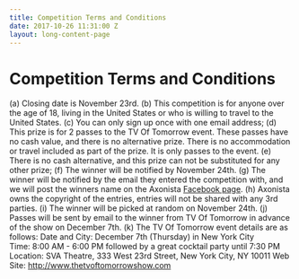 ```yaml
---
title: Competition Terms and Conditions
date: 2017-10-26 11:31:00 Z
layout: long-content-page
---
```


# Competition Terms and Conditions
(a) Closing date is November 23rd. 
(b) This competition is for anyone over the age of 18, living in the United States or who is willing to travel to the United States. 
(c) You can only sign up once with one email address;
(d) This prize is for 2 passes to the TV Of Tomorrow event. These passes have no cash value, and there is no alternative prize. There is no accommodation or travel included as part of the prize. It is only passes to the event. 
(e) There is no cash alternative, and this prize can not be substituted for any other prize;
(f) The winner will be notified by November 24th. 
(g) The winner will be notified by the email they entered the competition with, and we will post the winners name on the Axonista <a href="https://www.facebook.com/axonista/">Facebook page</a>. 
(h) Axonista owns the copyright of the entries, entries will not be shared with any 3rd parties. 
(i) The winner will be picked at random on November 24th. 
(j) Passes will be sent by email to the winner from TV Of Tomorrow in advance of the show on December 7th.
(k) The TV Of Tomorrow event details are as follows:
Date and City: December 7th (Thursday) in New York City  
Time: 8:00 AM - 6:00 PM followed by a great cocktail party until 7:30 PM
Location: SVA Theatre, 333 West 23rd Street, New York City, NY 10011
Web Site: <a href="http://www.thetvoftomorrowshow.com" target="_blank">http://www.thetvoftomorrowshow.com</a>